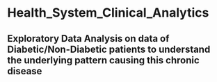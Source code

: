 # Health_System_Clinical_Analytics

## Exploratory Data Analysis on data of Diabetic/Non-Diabetic patients to understand the underlying pattern causing this chronic disease
